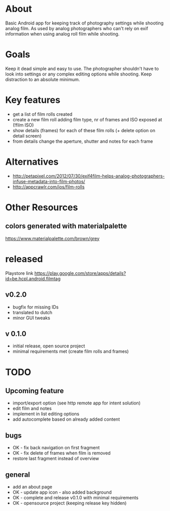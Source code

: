
# About

Basic Android app for keeping track of photography settings while shooting analog film. As used by
analog photographers who can't rely on exif information when using analog roll film while shooting.

# Goals

Keep it dead simple and easy to use. The photographer shouldn't have to look into settings or any
complex editing options while shooting. Keep distraction to an absolute minimum.

# Key features

* get a list of film rolls created
* create a new film roll adding film type, nr of frames and ISO exposed at (!film ISO)
* show details (frames) for each of these film rolls (+ delete option on detail screen)
* from details change the aperture, shutter and notes for each frame

# Alternatives

* http://petapixel.com/2012/07/30/exif4film-helps-analog-photographers-infuse-metadata-into-film-photos/
* http://appcrawlr.com/ios/film-rolls

# Other Resources

## colors generated with materialpalette

https://www.materialpalette.com/brown/grey

# released

Playstore link https://play.google.com/store/apps/details?id=be.hcpl.android.filmtag

## v0.2.0

* bugfix for missing IDs
* translated to dutch
* minor GUI tweaks

## v 0.1.0

* initial release, open source project
* minimal requirements met (create film rolls and frames)

# TODO

## Upcoming feature
* import/export option (see http remote app for intent solution)
* edit film and notes
* implement in list editing options
* add autocomplete based on already added content

## bugs

* OK - fix back navigation on first fragment
* OK - fix delete of frames when film is removed
* restore last fragment instead of overview

## general

* add an about page
* OK - update app icon - also added background
* OK - complete and release v0.1.0 with minimal requirements
* OK - opensource project (keeping release key hidden)